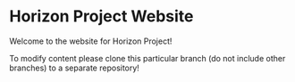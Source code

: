 # Horizon Project Website

Welcome to the website for Horizon Project!

To modify content please clone this particular branch (do not include other branches) to a separate repository!